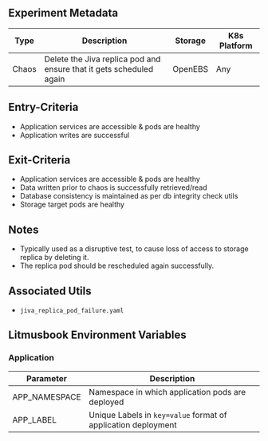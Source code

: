 ## Experiment Metadata

| Type  | Description                                                  | Storage | K8s Platform |
| ----- | ------------------------------------------------------------ | ------- | ------------ |
| Chaos | Delete the Jiva replica pod and ensure that it gets scheduled again | OpenEBS | Any          |

## Entry-Criteria

- Application services are accessible & pods are healthy
- Application writes are successful 

## Exit-Criteria

- Application services are accessible & pods are healthy
- Data written prior to chaos is successfully retrieved/read
- Database consistency is maintained as per db integrity check utils
- Storage target pods are healthy

## Notes

- Typically used as a disruptive test, to cause loss of access to storage replica by deleting it.
- The replica pod should be rescheduled again successfully.

## Associated Utils 

- `jiva_replica_pod_failure.yaml`

## Litmusbook Environment Variables

### Application

| Parameter     | Description                                                  |
| ------------- | ------------------------------------------------------------ |
| APP_NAMESPACE | Namespace in which application pods are deployed             |
| APP_LABEL     | Unique Labels in `key=value` format of application deployment |

